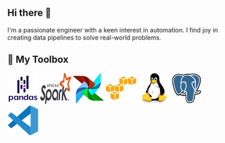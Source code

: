 ## Hi there 👋
I'm a passionate engineer with a keen interest in automation. I find joy in creating data pipelines to solve real-world problems.

## :hammer: My Toolbox
<p>
  <img src="https://github.com/dd288/dd288/blob/main/icons/pandas-original-wordmark.svg" width="70" height="70" />
  <img src="https://github.com/dd288/dd288/blob/main/icons/Apache_Spark_logo.svg.png" width="70" height="70" />
  <img src="https://github.com/dd288/dd288/blob/main/icons/airflow.svg" width="70" height="70" />
  <img src="https://github.com/dd288/dd288/blob/main/icons/amazonwebservices-original.svg" width="70" height="70" />
  <img src="https://github.com/dd288/dd288/blob/main/icons/linux-original.svg" width="70" height="70" />
  <img src="https://github.com/dd288/dd288/blob/main/icons/postgresql-original.svg" width="70" height="70" />
  <img src="https://github.com/dd288/dd288/blob/main/icons/vscode-original.svg" width="70" height="70" />
</p>
<!--
**dd288/dd288** is a ✨ _special_ ✨ repository because its `README.md` (this file) appears on your GitHub profile.

Here are some ideas to get you started:

- 🔭 I’m currently working on ...
- 🌱 I’m currently learning ...
- 👯 I’m looking to collaborate on ...
- 🤔 I’m looking for help with ...
- 💬 Ask me about ...
- 📫 How to reach me: ...
- 😄 Pronouns: ...
- ⚡ Fun fact: ...
-->
